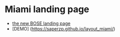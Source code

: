 # Miami landing page

- [the new BOSE landing page](https://www.figma.com/file/DtkQmQ797hk0nI4KfMi2Uq/BOSE-New-Version)
- [DEMO] (https://saperzp.github.io/layout_miami/)
